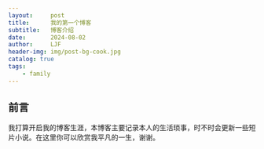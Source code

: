 ```yaml
---
layout:     post
title:      我的第一个博客
subtitle:   博客介绍
date:       2024-08-02
author:     LJF
header-img: img/post-bg-cook.jpg
catalog: true
tags:
    - family
---
```


## 前言

我打算开启我的博客生涯，本博客主要记录本人的生活琐事，时不时会更新一些短片小说。在这里你可以欣赏我平凡的一生，谢谢。
